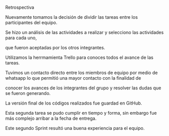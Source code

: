﻿Retrospectiva

Nuevamente tomamos la decisión de dividir las tareas entre los participantes del equipo.

Se hizo un análisis de las actividades a realizar y selecciono las actividades para cada uno,

que fueron aceptadas por los otros integrantes.

Utilizamos la herrmamienta Trello para conoces todos el avance de las tareas.

Tuvimos un contacto directo entre los miembros de equipo por medio de whatsapp lo que permitió una mayor contacto con la finalidad de

conocer los avances de los integrantes del grupo y resolver las dudas que se fueron generando.

La versión final de los códigos realizados fue guardad en GitHub.

Esta segunda tarea se pudo cumplir en tiempo y forma, sin embargo fue más complejo arribar a la fecha de entrega.

Este segundo Sprint resultó una buena experiencia para el equipo.
